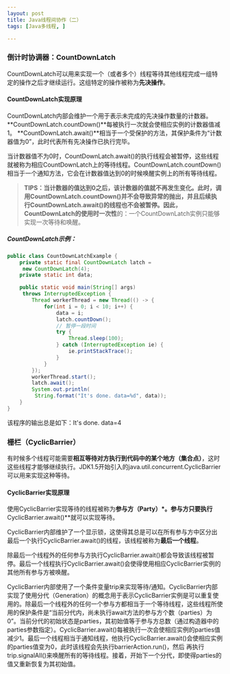 ```yaml
---
layout: post
title: Java线程间协作（二）
tags: [Java多线程, ]

---
```



### 倒计时协调器：CountDownLatch

CountDownLatch可以用来实现一个（或者多个）线程等待其他线程完成一组特定的操作之后才继续运行。这组特定的操作被称为**先决操作**。

#### CountDownLatch实现原理

CountDownLatch内部会维护一个用于表示未完成的先决操作数量的计数器。
**CountDownLatch.countDown()**每被执行一次就会使相应实例的计数器值减1。
**CountDownLatch.await()**相当于一个受保护的方法，其保护条件为“计数器值为0”，此时代表所有先决操作已执行完毕。

当计数器值不为0时，CountDownLatch.await()的执行线程会被暂停，这些线程就被称为相应CountDownLatch上的等待线程。CountDownLatch.countDown()相当于一个通知方法，它会在计数器值达到0的时候唤醒实例上的所有等待线程。

> **TIPS：**当计数器的值达到0之后，该计数器的值就不再发生变化。此时，调用CountDownLatch.countDown()并不会导致异常的抛出，并且后续执行CountDownLatch.await()的线程也不会被暂停。因此，CountDownLatch的使用时**一次性**的：一个CountDownLatch实例只能够实现一次等待和唤醒。

##### CountDownLatch示例：
``` java
public class CountDownLatchExample {
    private static final CountDownLatch latch = 
     new CountDownLatch(4);
    private static int data;

    public static void main(String[] args)
     throws InterruptedException {
        Thread workerThread = new Thread(() -> {
            for(int i = 0; i < 10; i++) {
                data = i;
                latch.countDown();
                // 暂停一段时间
                try {
                    Thread.sleep(100);
                } catch (InterruptedException ie) {
                    ie.printStackTrace();
                }
            }
        });
        workerThread.start();
        latch.await();
        System.out.println(
         String.format("It's done. data=%d", data));
    }
}
```
该程序的输出总是如下：It's done. data=4



### 栅栏（CyclicBarrier）
有时候多个线程可能需要**相互等待对方执行到代码中的某个地方（集合点）**，这时这些线程才能够继续执行。JDK1.5开始引入的java.util.concurrent.CyclicBarrier可以用来实现这种等待。

#### CyclicBarrier实现原理
使用CyclicBarrier实现等待的线程被称为**参与方（Party）*。参与方只要执行**CyclicBarrier.await()**就可以实现等待。

CyclicBarrier内部维护了一个显示锁，这使得其总是可以在所有参与方中区分出最后一个执行CyclicBarrier.await()的线程，该线程被称为**最后一个线程**。

除最后一个线程外的任何参与方执行CyclicBarrier.await()都会导致该线程被暂停。最后一个线程执行CyclicBarrier.await()会使得使用相应CyclicBarrier实例的其他所有参与方被唤醒。

CyclicBarrier内部使用了一个条件变量trip来实现等待/通知。CyclicBarrier内部实现了使用分代（Generation）的概念用于表示CyclicBarrier实例是可以重复使用的。除最后一个线程外的任何一个参与方都相当于一个等待线程，这些线程所使用的保护条件是“当前分代内，尚未执行await方法的参与方个数（parties）为0”。当前分代的初始状态是parties，其初始值等于参与方总数（通过构造器中的parties参数指定）。CyclicBarrier.await()每被执行一次会使相应实例的parties值减少1。最后一个线程相当于通知线程，他执行CyclicBarrier.await()会使相应实例的parties值变为0，此时该线程会先执行barrierAction.run()，然后 再执行trip.signalAll()来唤醒所有的等待线程。接着，开始下一个分代，即使得parties的值又重新恢复为其初始值。